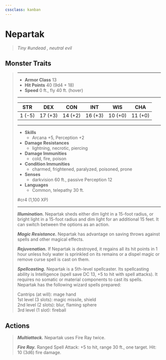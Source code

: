 ```yaml
---
cssclass: kanban
---
```


# Nepartak
>*Tiny #undead , neutral evil*
## Monster Traits
>___
>- **Armor Class** 13
>- **Hit Points** 40 (9d4 + 18)
>- **Speed** 0 ft., fly 40 ft. (hover)
>___
>|STR|DEX|CON|INT|WIS|CHA|
>|:---:|:---:|:---:|:---:|:---:|:---:|
>|1 (-5)|17 (+3)|14 (+2)|16 (+3)|10 (+0)|11 (+0)|
>___
>- **Skills**
>	 - Arcana +5, Perception +2
>- **Damage Resistances**
>	 - lightning, necrotic, piercing
>- **Damage Immunities**
>	 - cold, fire, poison
>- **Condition Immunities**
>	 - charmed, frightened, paralyzed, poisoned, prone
>- **Senses**
>	 - darkvision 60 ft., passive Perception 12
>- **Languages**
>	 - Common, telepathy 30 ft.
>
> #cr4 (1,100 XP)
>___
>***Illumination.*** Nepartak sheds either dim light in a 15-foot radius, or bright light in a 15-foot radius and dim light for an additional 15 feet. It can switch between the options as an action.  
>
>***Magic Resistance.*** Nepartak has advantage on saving throws against spells and other magical effects.  
>
>***Rejuvenation.*** If Nepartak is destroyed, it regains all its hit points in 1 hour unless holy water is sprinkled on its remains or a dispel magic or remove curse spell is cast on them.  
>
>***Spellcasting.*** Nepartak is a 5th-level spellcaster. Its spellcasting ability is Intelligence (spell save DC 13, +5 to hit with spell attacks). It requires no somatic or material components to cast its spells. Nepartak has the following wizard spells prepared:  
>
>Cantrips (at will): mage hand  
>1st level (3 slots): magic missile, shield  
>2nd level (2 slots): blur, flaming sphere  
>3rd level (1 slot): fireball  
>
## Actions
>***Multiattack.*** Nepartak uses Fire Ray twice.  
>
>***Fire Ray.*** Ranged Spell Attack: +5 to hit, range 30 ft., one target. Hit: 10 (3d6) fire damage.
